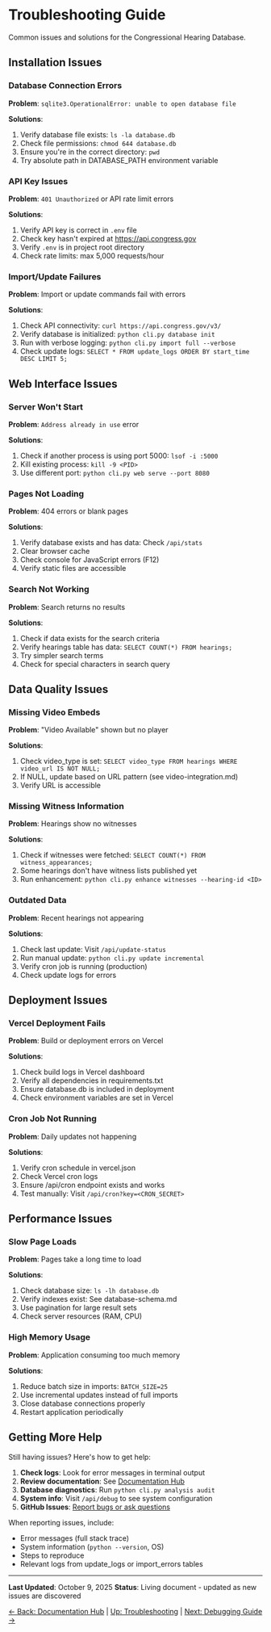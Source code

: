 # Troubleshooting Guide

Common issues and solutions for the Congressional Hearing Database.

## Installation Issues

### Database Connection Errors

**Problem**: `sqlite3.OperationalError: unable to open database file`

**Solutions**:
1. Verify database file exists: `ls -la database.db`
2. Check file permissions: `chmod 644 database.db`
3. Ensure you're in the correct directory: `pwd`
4. Try absolute path in DATABASE_PATH environment variable

### API Key Issues

**Problem**: `401 Unauthorized` or API rate limit errors

**Solutions**:
1. Verify API key is correct in `.env` file
2. Check key hasn't expired at https://api.congress.gov
3. Verify `.env` is in project root directory
4. Check rate limits: max 5,000 requests/hour

### Import/Update Failures

**Problem**: Import or update commands fail with errors

**Solutions**:
1. Check API connectivity: `curl https://api.congress.gov/v3/`
2. Verify database is initialized: `python cli.py database init`
3. Run with verbose logging: `python cli.py import full --verbose`
4. Check update logs: `SELECT * FROM update_logs ORDER BY start_time DESC LIMIT 5;`

## Web Interface Issues

### Server Won't Start

**Problem**: `Address already in use` error

**Solutions**:
1. Check if another process is using port 5000: `lsof -i :5000`
2. Kill existing process: `kill -9 <PID>`
3. Use different port: `python cli.py web serve --port 8080`

### Pages Not Loading

**Problem**: 404 errors or blank pages

**Solutions**:
1. Verify database exists and has data: Check `/api/stats`
2. Clear browser cache
3. Check console for JavaScript errors (F12)
4. Verify static files are accessible

### Search Not Working

**Problem**: Search returns no results

**Solutions**:
1. Check if data exists for the search criteria
2. Verify hearings table has data: `SELECT COUNT(*) FROM hearings;`
3. Try simpler search terms
4. Check for special characters in search query

## Data Quality Issues

### Missing Video Embeds

**Problem**: "Video Available" shown but no player

**Solutions**:
1. Check video_type is set: `SELECT video_type FROM hearings WHERE video_url IS NOT NULL;`
2. If NULL, update based on URL pattern (see video-integration.md)
3. Verify URL is accessible

### Missing Witness Information

**Problem**: Hearings show no witnesses

**Solutions**:
1. Check if witnesses were fetched: `SELECT COUNT(*) FROM witness_appearances;`
2. Some hearings don't have witness lists published yet
3. Run enhancement: `python cli.py enhance witnesses --hearing-id <ID>`

### Outdated Data

**Problem**: Recent hearings not appearing

**Solutions**:
1. Check last update: Visit `/api/update-status`
2. Run manual update: `python cli.py update incremental`
3. Verify cron job is running (production)
4. Check update logs for errors

## Deployment Issues

### Vercel Deployment Fails

**Problem**: Build or deployment errors on Vercel

**Solutions**:
1. Check build logs in Vercel dashboard
2. Verify all dependencies in requirements.txt
3. Ensure database.db is included in deployment
4. Check environment variables are set in Vercel

### Cron Job Not Running

**Problem**: Daily updates not happening

**Solutions**:
1. Verify cron schedule in vercel.json
2. Check Vercel cron logs
3. Ensure /api/cron endpoint exists and works
4. Test manually: Visit `/api/cron?key=<CRON_SECRET>`

## Performance Issues

### Slow Page Loads

**Problem**: Pages take a long time to load

**Solutions**:
1. Check database size: `ls -lh database.db`
2. Verify indexes exist: See database-schema.md
3. Use pagination for large result sets
4. Check server resources (RAM, CPU)

### High Memory Usage

**Problem**: Application consuming too much memory

**Solutions**:
1. Reduce batch size in imports: `BATCH_SIZE=25`
2. Use incremental updates instead of full imports
3. Close database connections properly
4. Restart application periodically

## Getting More Help

Still having issues? Here's how to get help:

1. **Check logs**: Look for error messages in terminal output
2. **Review documentation**: See [Documentation Hub](../README.md)
3. **Database diagnostics**: Run `python cli.py analysis audit`
4. **System info**: Visit `/api/debug` to see system configuration
5. **GitHub Issues**: [Report bugs or ask questions](https://github.com/your-org/Hearing-Database/issues)

When reporting issues, include:
- Error messages (full stack trace)
- System information (`python --version`, OS)
- Steps to reproduce
- Relevant logs from update_logs or import_errors tables

---

**Last Updated**: October 9, 2025
**Status**: Living document - updated as new issues are discovered

[← Back: Documentation Hub](../README.md) | [Up: Troubleshooting](./) | [Next: Debugging Guide →](debugging.md)
